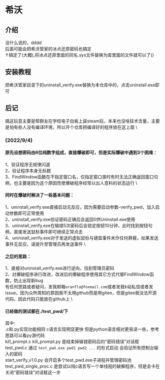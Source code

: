 # 希沃

## 介绍
没什么说的，dddd \
后面可能会把希沃管家的冰点还原密码也搞定 \
↑搞定了(大概),将冰点还原里面的同名.sys文件替换为库里面的文件就可以了()

## 安装教程

把希沃管家目录下的uninstall_verify.exe替换为本仓库中的，点击uninstall.exe即可

## 后记

搞这玩意主要是帮群友在学校电子白板上装steam玩，本来也没啥技术含量，主要是怕有些人没有编译环境，所以开个仓库把编译好的程序放在这上面 \

### (2022/9/4)
#### 原先设想密码由6位纯数字组成，直接爆破即可，但是实际爆破中遇到3个困难：
1、验证程序无规律闪退 \
2、验证程序本身无标题 \
3、FindWindow函数在不指定窗口名，仅指定窗口类时有时无法正确返回窗口句柄，也主要是因为这个原因而使爆破程序经常以出人意料的状态运行 \
#### 同时在爆破时解决了一些基本问题：
1、uninstall_verify.exe直接启动无反应，因为需要启动参数-verify_pwd，加入启动参数即可正常使用 \
2、uninstall_verify.exe验证密码正确后会返回0供Uninstall.exe使用 \
3、uninstall_verify.exe在输错5次密码后会锁定按钮10分钟，此时找到按钮句柄，直接发送鼠标事件即可继续正常点击 \
4、uninstall_verify.exe对于发送的虚拟鼠标与键盘事件未作任何屏蔽，如果发送事件无反应，请提升至管理员再发送事件 \
#### 之后的思路：
1、直接对uninstall_verify.exe进行逆向，找到管理员密码 \
2、对爆破程序进行改进，改进后的爆破程序使用其它方式代替FindWindow函数，防止出现新bug \
有任何思路或者疑问，发我邮箱`oranflo@foxmail.com`或者发我b站私信或者发issue，因为众所周知的原因我不太用github而是用gitee，但是gitee我没法开源代码，因此代码只能放在github上 \
#### 已经做的测试都在./test_pwd/下
其中: \
.c和.py实现功能相同 c语言实现明显更快 但是python语言相对更易读一些，参考思路可以看py源代码 \
kill_prompt.c kill_prompt.py 是结束掉输错密码后的“密码错误”对话框 \
test_pwd.c 通过 `test_pwd.exe pwd1 pwd2 ...` 的形式启动 会验证所有控制台输入的密码 \
start_verify_v1.0.py 会开启多个test_pwd.exe子进程并管理密码池 \
test_pwd_single_proc.c 是尝试以纯c语言写一个单线程的破解程序，但是会卡在关闭“密码错误”对话框这一步

